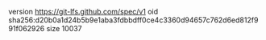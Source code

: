 version https://git-lfs.github.com/spec/v1
oid sha256:d20b0a1d24b5b9e1aba3fdbbdff0ce4c3360d94657c762d6ed812f991f062926
size 10037
